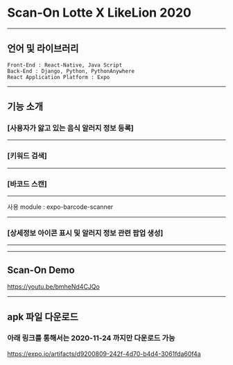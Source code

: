# Scan-On Lotte X LikeLion 2020

---

## 언어 및 라이브러리

```
Front-End : React-Native, Java Script
Back-End : Django, Python, PythonAnywhere
React Application Platform : Expo

```

---

## 기능 소개

### [사용자가 앓고 있는 음식 알러지 정보 등록]

---

### [키워드 검색]

---

### [바코드 스캔]

---

사용 module : expo-barcode-scanner

---

### [상세정보 아이콘 표시 및 알러지 정보 관련 팝업 생성]

---

---

## Scan-On Demo

https://youtu.be/bmheNd4CJQo

---

## apk 파일 다운로드

### 아래 링크를 통해서는 2020-11-24 까지만 다운로드 가능

https://expo.io/artifacts/d9200809-242f-4d70-b4d4-3061fda60f4a
